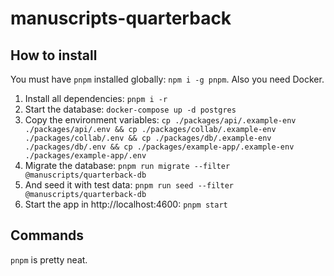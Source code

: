 # manuscripts-quarterback

## How to install

You must have `pnpm` installed globally: `npm i -g pnpm`. Also you need Docker.

1. Install all dependencies: `pnpm i -r`
3. Start the database: `docker-compose up -d postgres`
4. Copy the environment variables: `cp ./packages/api/.example-env ./packages/api/.env && cp ./packages/collab/.example-env ./packages/collab/.env && cp ./packages/db/.example-env ./packages/db/.env && cp ./packages/example-app/.example-env ./packages/example-app/.env`
5. Migrate the database: `pnpm run migrate --filter @manuscripts/quarterback-db`
6. And seed it with test data: `pnpm run seed --filter @manuscripts/quarterback-db`
7. Start the app in http://localhost:4600: `pnpm start`

## Commands

`pnpm` is pretty neat.
